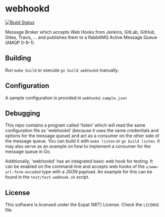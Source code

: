 # webhookd

[![Build Status](https://travis-ci.org/vision-it/webhookd.png)](https://travis-ci.org/vision-it/webhookd)


Message Broker which accepts Web Hooks from Jenkins, GitLab, GitHub, Gitea, Travis, ... and publishes them to a RabbitMQ Active Message Queue (AMQP 0-9-1).


## Building
Run `make build` or execute `go build webhookd` manually.

## Configuration
A sample configuration is provided in `webhookd.sample.json`

## Debugging
This repo contains a program called 'listen' which will read the same configuration file as 'webhookd' (because it uses the same credentials and options for the message queue) and act as a consumer on the other side of the message queue. You can build it with `make listen` or `go build listen`.
It may also serve as an example on how to implement a consumer for the message queue in Go.

Additionally, 'webhookd' has an integrated basic web hook for testing. It can be enabled on the command-line and accepts web hooks of the `x/www-url-form-encoded` type with a JSON payload. An example for this can be found in the `test/test-webhook.sh` script.

## License
This software is licensed under the Expat (MIT) License. Check the `LICENSE` file.
